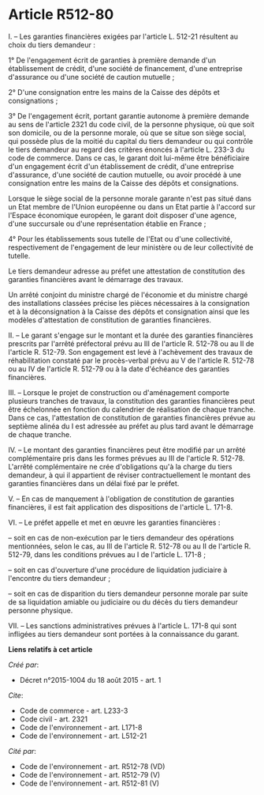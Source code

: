 # Article R512-80

I. – Les garanties financières exigées par l'article L. 512-21 résultent au choix du tiers demandeur :

1° De l'engagement écrit de garanties à première demande d'un établissement de crédit, d'une société de financement, d'une
entreprise d'assurance ou d'une société de caution mutuelle ;

2° D'une consignation entre les mains de la Caisse des dépôts et consignations ;

3° De l'engagement écrit, portant garantie autonome à première demande au sens de l'article 2321 du code civil, de la
personne physique, où que soit son domicile, ou de la personne morale, où que se situe son siège social, qui possède plus de
la moitié du capital du tiers demandeur ou qui contrôle le tiers demandeur au regard des critères énoncés à l'article L.
233-3 du code de commerce. Dans ce cas, le garant doit lui-même être bénéficiaire d'un engagement écrit d'un établissement de
crédit, d'une entreprise d'assurance, d'une société de caution mutuelle, ou avoir procédé à une consignation entre les mains
de la Caisse des dépôts et consignations.

Lorsque le siège social de la personne morale garante n'est pas situé dans un Etat membre de l'Union européenne ou dans un
Etat partie à l'accord sur l'Espace économique européen, le garant doit disposer d'une agence, d'une succursale ou d'une
représentation établie en France ;

4° Pour les établissements sous tutelle de l'Etat ou d'une collectivité, respectivement de l'engagement de leur ministère ou
de leur collectivité de tutelle.

Le tiers demandeur adresse au préfet une attestation de constitution des garanties financières avant le démarrage des
travaux.

Un arrêté conjoint du ministre chargé de l'économie et du ministre chargé des installations classées précise les pièces
nécessaires à la consignation et à la déconsignation à la Caisse des dépôts et consignation ainsi que les modèles
d'attestation de constitution de garanties financières.

II. – Le garant s'engage sur le montant et la durée des garanties financières prescrits par l'arrêté préfectoral prévu au III
de l'article R. 512-78 ou au II de l'article R. 512-79. Son engagement est levé à l'achèvement des travaux de réhabilitation
constaté par le procès-verbal prévu au V de l'article R. 512-78 ou au IV de l'article R. 512-79 ou à la date d'échéance des
garanties financières.

III. – Lorsque le projet de construction ou d'aménagement comporte plusieurs tranches de travaux, la constitution des
garanties financières peut être échelonnée en fonction du calendrier de réalisation de chaque tranche. Dans ce cas,
l'attestation de constitution de garanties financières prévue au septième alinéa du I est adressée au préfet au plus tard
avant le démarrage de chaque tranche.

IV. – Le montant des garanties financières peut être modifié par un arrêté complémentaire pris dans les formes prévues au III
de l'article R. 512-78. L'arrêté complémentaire ne crée d'obligations qu'à la charge du tiers demandeur, à qui il appartient
de réviser contractuellement le montant des garanties financières dans un délai fixé par le préfet.

V. – En cas de manquement à l'obligation de constitution de garanties financières, il est fait application des dispositions
de l'article L. 171-8.

VI. – Le préfet appelle et met en œuvre les garanties financières :

– soit en cas de non-exécution par le tiers demandeur des opérations mentionnées, selon le cas, au III de l'article R. 512-78
ou au II de l'article R. 512-79, dans les conditions prévues au I de l'article L. 171-8 ;

– soit en cas d'ouverture d'une procédure de liquidation judiciaire à l'encontre du tiers demandeur ;

– soit en cas de disparition du tiers demandeur personne morale par suite de sa liquidation amiable ou judiciaire ou du décès
du tiers demandeur personne physique.

VII. – Les sanctions administratives prévues à l'article L. 171-8 qui sont infligées au tiers demandeur sont portées à la
connaissance du garant.

**Liens relatifs à cet article**

_Créé par_:

  - Décret n°2015-1004 du 18 août 2015 - art. 1

_Cite_:

  - Code de commerce - art. L233-3
  - Code civil - art. 2321
  - Code de l'environnement - art. L171-8
  - Code de l'environnement - art. L512-21

_Cité par_:

  - Code de l'environnement - art. R512-78 (VD)
  - Code de l'environnement - art. R512-79 (V)
  - Code de l'environnement - art. R512-81 (V)
